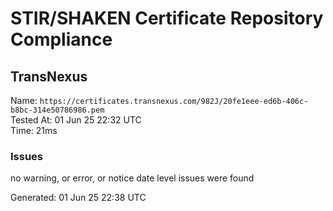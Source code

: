 # STIR/SHAKEN Certificate Repository Compliance

## TransNexus

Name: `https://certificates.transnexus.com/982J/20fe1eee-ed6b-406c-b8bc-314e50786986.pem`\
Tested At: 01 Jun 25 22:32 UTC\
Time: 21ms

### Issues

no warning, or error, or notice date level issues were found

Generated: 01 Jun 25 22:38 UTC